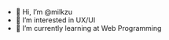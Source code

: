 - 👋 Hi, I’m @milkzu
- 👀 I’m interested in UX/UI
- 🌱 I’m currently learning at Web Programming

<!---
milkzu/milkzu is a ✨ special ✨ repository because its `README.md` (this file) appears on your GitHub profile.
You can click the Preview link to take a look at your changes.
--->
